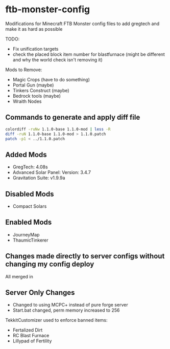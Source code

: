 ftb-monster-config
==================

Modifications for Minecraft FTB Monster config files to add gregtech and make it
as hard as possible

TODO:
* Fix unification targets
* check the placed block item number for blastfurnace (might be different and
  why the world check isn't removing it)

Mods to Remove:
* Magic Crops (have to do something)
* Portal Gun (maybe)
* Tinkers Construct (maybe)
* Bedrock tools (maybe)
* Wraith Nodes

Commands to generate and apply diff file
--------------------------------------------------------------------------
``` bash
colordiff -ruNw 1.1.0-base 1.1.0-mod | less -R
diff -ruN 1.1.0-base 1.1.0-mod > 1.1.0.patch
patch -p1 < ../1.1.0.patch
```

Added Mods
---------------------------------------------------------------------------
* GregTech: 4.08s
* Advanced Solar Panel: Version: 3.4.7
* Gravitation Suite: v1.9.9a

Disabled Mods
---------------------------------------------------------------------------
* Compact Solars

Enabled Mods
---------------------------------------------------------------------------
* JourneyMap
* ThaumicTinkerer

Changes made directly to server configs without changing my config deploy
----------------------------------------------------------------------------
All merged in

Server Only Changes
----------------------------------------------------------------------------
* Changed to using MCPC+ instead of pure forge server
* Start.bat changed, perm memory increased to 256

TekkitCustomizer used to enforce banned items:
* Fertalized Dirt
* RC Blast Furnace
* Lillypad of Fertility

